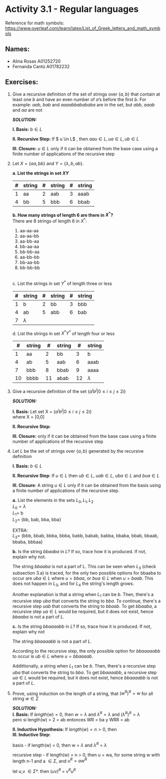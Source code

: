 # Activity 3.1 - Regular languages

Reference for math symbols:
https://www.overleaf.com/learn/latex/List_of_Greek_letters_and_math_symbols

## Names:
- Alina Rosas A01252720
- Fernanda Cantú A01782232


## Exercises:


1. Give a recursive definition of the set of strings over $\{a, b\}$ that
    contain at least one $b$ and have an even number of $a$’s before the
    first $b$.
    For example: $aab$, $bab$ and $aaaabbabababa$ are in the set,
    but $abb$, $aaab$ and $aa$ are not

    _**SOLUTION:**_ <br>

    **I. Basis:** $b \in L$ <br>

    **II. Recursive Step:** If $ u \in L$ , then $aau \in L, ua \in L, ub \in L$<br>

    **III. Closure:** $u \in L$ only if it can be obtained from the base case using a finite number of applications of the recursive step <br>


2. Let $X = \{aa, bb\}$ and $Y = \{\lambda, b, ab\}$.

    **a. List the strings in set $XY$**

    #|string|#|string|#|string
    -|-|-|-|-|-
    1| aa |2| aab |3| aaab |
    4 | bb | 5 | bbb | 6 | bbab | 

    **b. How many strings of length 6 are there in $X^*$?** <br>
    There are 8 strings of length 6 in $X^*$: <br>
    <ol>
    <li>aa-aa-aa
    <li>aa-aa-bb
    <li>aa-bb-aa
    <li>bb-aa-aa
    <li>bb-bb-aa
    <li>aa-bb-bb
    <li>bb-aa-bb
    <li>bb-bb-bb
    </ol> <br>

    c. List the strings in set $Y^*$ of length three or less

    #|string|#|string|#|string
    -|-|-|-|-|-
    | 1 | b | 2 | bb | 3 | bbb |
    | 4 | ab | 5 | abb | 6 | bab |
    | 7 | $\lambda$

    d. List the strings in set $X^* Y^*$ of length four or less

    #|string|#|string|#|string
    -|-|-|-|-|-
    1 | aa | 2 | bb | 3 | b |
    4 | ab | 5 | aab | 6 | aaab |
    7 | bbb | 8 | bbab | 9 | aaaa |
    10 | bbbb | 11 | abab | 12 | $\lambda$

3. Give a recursive definition of the set $\{ a^ib^j | 0 ≤ i ≤ j ≤ 2i\}$

    _**SOLUTION:**_

    **I. Basis:**  Let set X = $\{ a^ib^j | 0 ≤ i ≤ j ≤ 2i\}$<br>
    where X = [0,0]

    **II. Recursive Step:** <br>

    **III. Closure:** only if it can be obtained from the base case using a finite number of applications of the recursive step <br>


4. Let $L$ be the set of strings over $\{a, b\}$ generated by the recursive
   definition

    **I. Basis:** $b \in L$

    **II. Recursive Step**: If $u \in L$ then $ub \in L$, $uab \in L$, $uba \in
    L$ and $bua \in L$

    **III. Closure**: A string $u \in L$ only if it can be obtained from the
    basis using a finite number of applications of the recursive step.

    **a.** List the elements in the sets $L_0, L_1, L_2$ <br>
    $L_0 = \lambda$ <br>
    $L_1 =$ b <br>
    $L_2 =$ {bb, bab, bba, bba} <br>
        
    EXTRA: <br>
    $L_3 =$ {bbb, bbab, bbba, bbba, babb, babab, babba, bbaba, bbab, bbaab, bbaba, bbbaa}


    **b.** Is the string $bbaaba$ in $L$? If so, trace how it is produced.
    If not, explain why not.

    The string $bbaaba$ is not a part of L. This can be seen when $L_3$ (check subsection 3.a) is traced, for the only two possible options for bbaaba to occur are $uba \in L$ where $u = bbaa$, or $bua \in L$ when $u = baab$. This does not happen in $L_3$, and for $L_4$ the string's length grows.

    Another explanation is that a string when $L_1$ can be $b$. Then, there's a recursive step $uba$ that converts the string to $bba$. To continue, there's a recursive step $uab$ that converts the string to $bbaab$. To get $bbaaba$, a recursive step $ua \in L$ would be required, but it does not exist, hence $bbaaba$ is not a part of $L$.

    **c.** Is the string $bbaaaabb$ in $L$? If so, trace how it is produced.
    If not, explain why not

    The string $bbaaaabb$ is not a part of $L$. 
    
    According to the recursive step, the only possible option for $bbaaaaabb$ to occur is $ub \in L$ where $u = bbaaaab$.

    Addittionally, a string when $L_1$ can be $b$. Then, there's a recursive step $uba$ that converts the string to $bba$. To get $bbaaaabb$, a recursive step $ua \in L$ would be required, but it does not exist, hence $bbaaaabb$ is not a part of $L$.

5. Prove, using induction on the length of a string, that $(w^R)^R = w$ for all string $w \in \Sigma$

    _**SOLUTION:**_ <br>
    **I. Basis:** If $length(w) = 0$, then $w = \lambda$ and $\lambda^R = \lambda$ and $(\lambda^R)^R = \lambda$ <br>
    pero si length(w) = 2 = ab entonces WR = ba y WRR = ab <br>

    **II. Inductive Hypothesis:** If $length(w) = n > 0$, then <br>
    **III. Inductive Step:** <br>

    basis - if length(w) = 0, then w = $\lambda$ and $\lambda^R$ = $\lambda$

    recursive step - if length(w) = n > 0, then u = wa, for some string w with length n-1 and a $\in \Sigma$, and $u^R = aw^R$

    let u,v $\in \Sigma$*. then (uv)$^R$ = $v^Ru^R$
